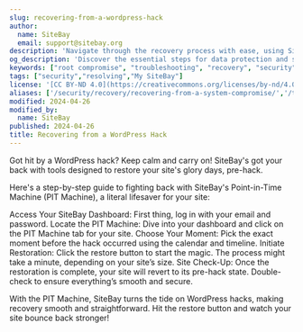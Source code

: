```yaml
---
slug: recovering-from-a-wordpress-hack
author:
  name: SiteBay
  email: support@sitebay.org
description: 'Navigate through the recovery process with ease, using SiteBays tools to protect your data and recover your WordPress site from hacks.'
og_description: 'Discover the essential steps for data protection and system recovery in the face of a WordPress hack with SiteBay’s guidance.'
keywords: ["root compromise", "troubleshooting", "recovery", "security"]
tags: ["security","resolving","My SiteBay"]
license: '[CC BY-ND 4.0](https://creativecommons.org/licenses/by-nd/4.0)'
aliases: ['/security/recovery/recovering-from-a-system-compromise/','/troubleshooting/compromise-recovery/','/security/recovering-from-a-system-compromise/']
modified: 2024-04-26
modified_by:
  name: SiteBay
published: 2024-04-26
title: Recovering from a WordPress Hack
---
```


Got hit by a WordPress hack? Keep calm and carry on! SiteBay's got your back with tools designed to restore your site's glory days, pre-hack.

Here's a step-by-step guide to fighting back with SiteBay's Point-in-Time Machine (PIT Machine), a literal lifesaver for your site:

Access Your SiteBay Dashboard: First thing, log in with your email and password.
Locate the PIT Machine: Dive into your dashboard and click on the PIT Machine tab for your site.
Choose Your Moment: Pick the exact moment before the hack occurred using the calendar and timeline.
Initiate Restoration: Click the restore button to start the magic. The process might take a minute, depending on your site’s size.
Site Check-Up: Once the restoration is complete, your site will revert to its pre-hack state. Double-check to ensure everything’s smooth and secure.

With the PIT Machine, SiteBay turns the tide on WordPress hacks, making recovery smooth and straightforward. Hit the restore button and watch your site bounce back stronger!